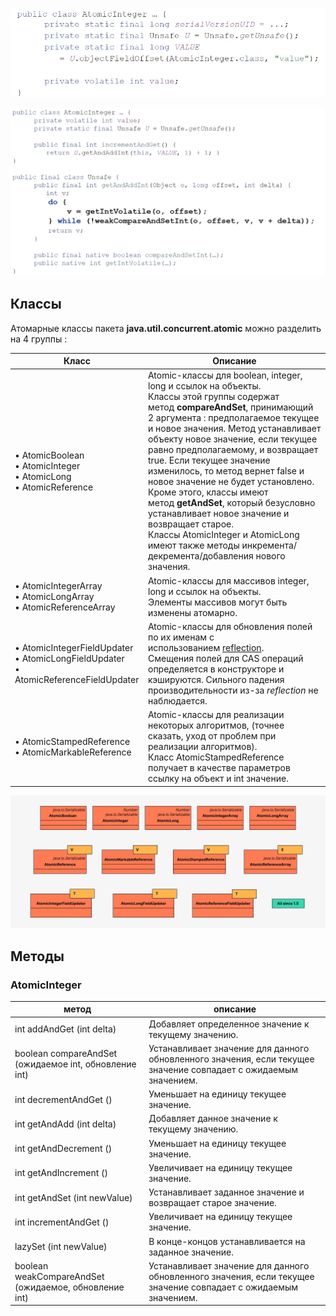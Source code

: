 ![](../../../_res/Pasted%20image%2020250113161102.png)

![](../../../_res/Pasted%20image%2020250113161506.png)

## Классы

Атомарные классы пакета **java.util.concurrent.atomic** можно разделить на 4 группы :

| Класс                                                                                        | Описание                                                                                                                                                                                                                                                                                                                                                                                                                                                                                                                                                                                                                          |
| -------------------------------------------------------------------------------------------- | --------------------------------------------------------------------------------------------------------------------------------------------------------------------------------------------------------------------------------------------------------------------------------------------------------------------------------------------------------------------------------------------------------------------------------------------------------------------------------------------------------------------------------------------------------------------------------------------------------------------------------- |
| • AtomicBoolean  <br>• AtomicInteger  <br>• AtomicLong  <br>• AtomicReference                | Atomic-классы для boolean, integer, long и ссылок на объекты.  <br>Классы этой группы содержат метод **compareAndSet**, принимающий 2 аргумента : предполагаемое текущее и новое значения. Метод устанавливает объекту новое значение, если текущее равно предполагаемому, и возвращает true. Если текущее значение изменилось, то метод вернет false и новое значение не будет установлено.  <br>Кроме этого, классы имеют метод **getAndSet**, который безусловно устанавливает новое значение и возвращает старое.  <br>Классы AtomicInteger и AtomicLong имеют также методы инкремента/декремента/добавления нового значения. |
| • AtomicIntegerArray  <br>• AtomicLongArray  <br>• AtomicReferenceArray                      | Atomic-классы для массивов integer, long и ссылок на объекты.  <br>Элементы массивов могут быть изменены атомарно.                                                                                                                                                                                                                                                                                                                                                                                                                                                                                                                |
| • AtomicIntegerFieldUpdater  <br>• AtomicLongFieldUpdater  <br>• AtomicReferenceFieldUpdater | Atomic-классы для обновления полей по их именам с использованием [reflection](https://java-online.ru/java-reflection.xhtml).  <br>Смещения полей для CAS операций определяется в конструкторе и кэшируются. Сильного падения производительности из-за _reflection_ не наблюдается.                                                                                                                                                                                                                                                                                                                                                |
| • AtomicStampedReference  <br>• AtomicMarkableReference                                      | Atomic-классы для реализации некоторых алгоритмов, (точнее сказать, уход от проблем при реализации алгоритмов).  <br>Класс AtomicStampedReference получает в качестве параметров ссылку на объект и int значение.                                                                                                                                                                                                                                                                                                                                                                                                                 |

![](../../../_res/1024.webp)

## Методы
### AtomicInteger

| метод                                                 | описание                                                                                                         |
| ----------------------------------------------------- | ---------------------------------------------------------------------------------------------------------------- |
| int addAndGet (int delta)                             | Добавляет определенное значение к текущему значению.                                                             |
| boolean compareAndSet (ожидаемое int, обновление int) | Устанавливает значение для данного обновленного значения, если текущее значение совпадает с ожидаемым значением. |
| int decrementAndGet ()                                | Уменьшает на единицу текущее значение.                                                                           |
| int getAndAdd (int delta)                             | Добавляет данное значение к текущему значению.                                                                   |
| int getAndDecrement ()                                | Уменьшает на единицу текущее значение.                                                                           |
| int getAndIncrement ()                                | Увеличивает на единицу текущее значение.                                                                         |
| int getAndSet (int newValue)                          | Устанавливает заданное значение и возвращает старое значение.                                                    |
| int incrementAndGet ()                                | Увеличивает на единицу текущее значение.                                                                         |
| lazySet (int newValue)                                | В конце-концов устанавливается на заданное значение.                                                             |
| boolean weakCompareAndSet (ожидаемое, обновление int) | Устанавливает значение для данного обновленного значения, если текущее значение совпадает с ожидаемым значением. |
